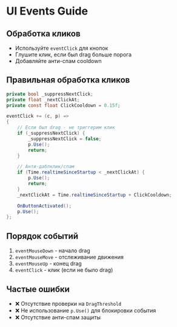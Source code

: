 # UI Events Guide

## Обработка кликов
- Используйте `eventClick` для кнопок
- Глушите клик, если был drag больше порога
- Добавляйте анти-спам cooldown

## Правильная обработка кликов
```csharp
private bool _suppressNextClick;
private float _nextClickAt;
private const float ClickCooldown = 0.15f;

eventClick += (c, p) =>
{
    // Если был drag - не триггерим клик
    if (_suppressNextClick) { 
        _suppressNextClick = false; 
        p.Use(); 
        return; 
    }

    // Анти-даблклик/спам
    if (Time.realtimeSinceStartup < _nextClickAt) { 
        p.Use(); 
        return; 
    }
    _nextClickAt = Time.realtimeSinceStartup + ClickCooldown;

    OnButtonActivated();
    p.Use();
};
```

## Порядок событий
1. `eventMouseDown` - начало drag
2. `eventMouseMove` - отслеживание движения
3. `eventMouseUp` - конец drag
4. `eventClick` - клик (если не было drag)

## Частые ошибки
- ❌ Отсутствие проверки на `DragThreshold`
- ❌ Не использование `p.Use()` для блокировки события
- ❌ Отсутствие анти-спам защиты